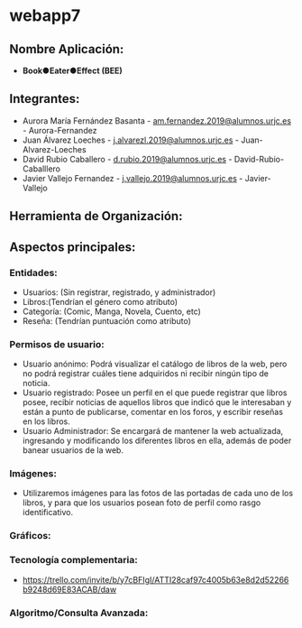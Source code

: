 # webapp7

## Nombre Aplicación:
+ **Book●Eater●Effect (BEE)**
## Integrantes: 
* Aurora María Fernández Basanta - am.fernandez.2019@alumnos.urjc.es - Aurora-Fernandez
* Juan Álvarez Loeches - j.alvarezl.2019@alumnos.urjc.es - Juan-Alvarez-Loeches
* David Rubio Caballero - d.rubio.2019@alumnos.urjc.es - David-Rubio-Caballlero
* Javier Vallejo Fernandez - j.vallejo.2019@alumnos.urjc.es - Javier-Vallejo
## Herramienta de Organización:

## Aspectos principales:
### Entidades:
+ Usuarios: (Sin registrar, registrado, y administrador)
+ Libros:(Tendrían el género como atributo)
+ Categoría: (Comic, Manga, Novela, Cuento, etc)
+ Reseña: (Tendrían puntuación como atributo)

### Permisos de usuario:
+ Usuario anónimo: Podrá visualizar el catálogo de libros de la web, pero no podrá registrar cuáles tiene adquiridos ni recibir ningún tipo de noticia.
+ Usuario registrado: Posee un perfil en el que puede registrar que libros posee, recibir noticias de aquellos libros que indicó que le interesaban y están a punto de publicarse, comentar en los foros, y escribir reseñas en los libros.
+ Usuario Administrador: Se encargará de mantener la web actualizada, ingresando y modificando los diferentes libros en ella, además de poder banear usuarios de la web.

### Imágenes:
+ Utilizaremos imágenes para las fotos de las portadas de cada uno de los libros, y para que los usuarios posean foto de perfil como rasgo identificativo.

### Gráficos:

### Tecnología complementaria:
+ https://trello.com/invite/b/y7cBFIgI/ATTI28caf97c4005b63e8d2d52266b9248d69E83ACAB/daw

### Algoritmo/Consulta Avanzada:
